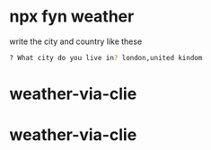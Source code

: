 # npx fyn weather

write the city and country like these

```zsh
? What city do you live in? london,united kindom
```
# weather-via-clie
# weather-via-clie
